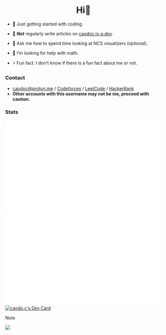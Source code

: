 <h1 align="center"> Hi👋 </h1>

- 🌱 Just getting started with coding.

- 📝 ***Not*** regularly write articles on [caodoc.is-a.dev](https://caodoc.is-a.dev).

- 💬 Ask me how to spend time looking at NCS visualizers (optional).

- 🤝 I’m looking for help with math.

- ⚡ Fun fact: I don't know if there is a fun fact about me or not.

<h3 align="left"> Contact </h3>

- [caodoc@proton.me](mailto:caodoc@proton.me) / [Codeforces](https://codeforces.com/profile/caodoc) / [LeetCode](https://leetcode.com/u/caodoc/) / [HackerRank](https://www.hackerrank.com/profile/caodoc)
- **Other accounts with this username may not be me, proceed with caution.**

<h3 align="left"> Stats </h3>
<div>
<img src="https://raw.githubusercontent.com/caodoc/github-stats/master/generated/overview.svg#gh-dark-mode-only">

<img src="https://raw.githubusercontent.com/caodoc/github-stats/master/generated/languages.svg#gh-dark-mode-only">
<a href="https://app.daily.dev/caodoc"><img src="https://api.daily.dev/devcards/v2/x6Jgdgf4gDKXpi4NO4Syo.png?type=default&r=fy7" width="356" alt="caodo.c's Dev Card"/></a>
</div>

> [!NOTE]  
> ![](https://caodoc.is-a.dev/assets/miku-approved.gif)
